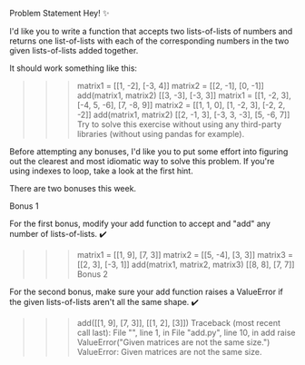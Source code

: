 Problem Statement
Hey! ✨

I'd like you to write a function that accepts two lists-of-lists of numbers and returns one list-of-lists with each of the corresponding numbers in the two given lists-of-lists added together.

It should work something like this:

>>> matrix1 = [[1, -2], [-3, 4]]
>>> matrix2 = [[2, -1], [0, -1]]
>>> add(matrix1, matrix2)
[[3, -3], [-3, 3]]
>>> matrix1 = [[1, -2, 3], [-4, 5, -6], [7, -8, 9]]
>>> matrix2 = [[1, 1, 0], [1, -2, 3], [-2, 2, -2]]
>>> add(matrix1, matrix2)
[[2, -1, 3], [-3, 3, -3], [5, -6, 7]]
Try to solve this exercise without using any third-party libraries (without using pandas for example).

Before attempting any bonuses, I'd like you to put some effort into figuring out the clearest and most idiomatic way to solve this problem. If you're using indexes to loop, take a look at the first hint.

There are two bonuses this week.

Bonus 1

For the first bonus, modify your add function to accept and "add" any number of lists-of-lists. ✔️

>>> matrix1 = [[1, 9], [7, 3]]
>>> matrix2 = [[5, -4], [3, 3]]
>>> matrix3 = [[2, 3], [-3, 1]]
>>> add(matrix1, matrix2, matrix3)
[[8, 8], [7, 7]]
Bonus 2

For the second bonus, make sure your add function raises a ValueError if the given lists-of-lists aren't all the same shape. ✔️

>>> add([[1, 9], [7, 3]], [[1, 2], [3]])
Traceback (most recent call last):
  File "<stdin>", line 1, in <module>
  File "add.py", line 10, in add
    raise ValueError("Given matrices are not the same size.")
ValueError: Given matrices are not the same size.
